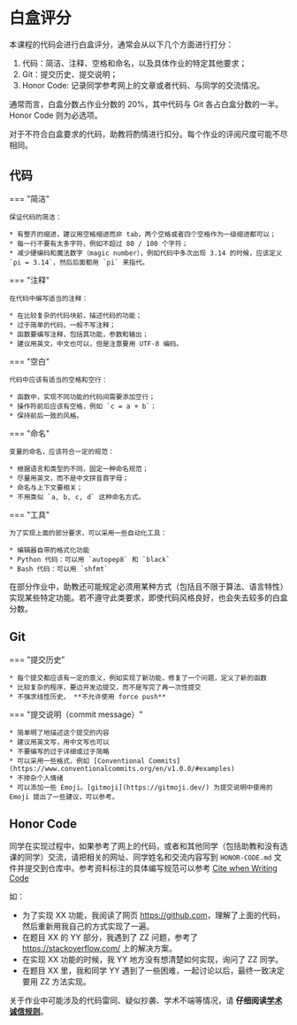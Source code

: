 # 白盒评分

本课程的代码会进行白盒评分，通常会从以下几个方面进行打分：

1. 代码：简洁、注释、空格和命名，以及具体作业的特定其他要求；
2. Git：提交历史、提交说明；
3. Honor Code: 记录同学参考网上的文章或者代码、与同学的交流情况。

通常而言，白盒分数占作业分数的 20%，其中代码与 Git 各占白盒分数的一半。Honor Code 则为必选项。

对于不符合白盒要求的代码，助教将酌情进行扣分。每个作业的评阅尺度可能不尽相同。

## 代码

=== "简洁"

    保证代码的简洁：

    * 有整齐的缩进，建议用空格缩进而非 tab，两个空格或者四个空格作为一级缩进都可以；
    * 每一行不要有太多字符，例如不超过 80 / 100 个字符；
    * 减少硬编码和魔法数字（magic number），例如代码中多次出现 3.14 的时候，应该定义 `pi = 3.14`，然后后面都用 `pi` 来指代。

=== "注释"

    在代码中编写适当的注释：

    * 在比较复杂的代码块前，描述代码的功能；
    * 过于简单的代码，一般不写注释；
    * 函数要编写注释，包括其功能，参数和输出；
    * 建议用英文，中文也可以，但是注意要用 UTF-8 编码。

=== "空白"

    代码中应该有适当的空格和空行：

    * 函数中，实现不同功能的代码间需要添加空行；
    * 操作符前后应该有空格，例如 `c = a + b`；
    * 保持前后一致的风格。

=== "命名"

    变量的命名，应该符合一定的规范：

    * 根据语言和类型的不同，固定一种命名规范；
    * 尽量用英文，而不是中文拼音首字母；
    * 命名与上下文要相关；
    * 不用类似 `a, b, c, d` 这种命名方式。

=== "工具"

    为了实现上面的部分要求，可以采用一些自动化工具：

    * 编辑器自带的格式化功能
    * Python 代码：可以用 `autopep8` 和 `black`
    * Bash 代码：可以用 `shfmt`

在部分作业中，助教还可能规定必须用某种方式（包括且不限于算法、语言特性）实现某些特定功能。若不遵守此类要求，即使代码风格良好，也会失去较多的白盒分数。

## Git

=== "提交历史"

    * 每个提交都应该有一定的意义，例如实现了新功能，修复了一个问题，定义了新的函数
    * 比较复杂的程序，要边开发边提交，而不是写完了再一次性提交
    * 不强求线性历史， **不允许使用 force push**

=== "提交说明（commit message）"

    * 简单明了地描述这个提交的内容
    * 建议用英文写，用中文写也可以
    * 不要编写的过于详细或过于简略
    * 可以采用一些格式，例如 [Conventional Commits](https://www.conventionalcommits.org/en/v1.0.0/#examples)
    * 不掺杂个人情绪
    * 可以添加一些 Emoji。[gitmoji](https://gitmoji.dev/) 为提交说明中使用的 Emoji 提出了一些建议，可以参考。

## Honor Code

同学在实现过程中，如果参考了网上的代码，或者和其他同学（包括助教和没有选课的同学）交流，请把相关的网址、同学姓名和交流内容写到 `HONOR-CODE.md` 文件并提交到仓库中。参考资料标注的具体编写规范可以参考 [Cite when Writing Code](https://integrity.mit.edu/handbook/writing-code)

如：

- 为了实现 XX 功能，我阅读了网页 <https://github.com>，理解了上面的代码，然后重新用我自己的方式实现了一遍。
- 在题目 XX 的 YY 部分，我遇到了 ZZ 问题，参考了 <https://stackoverflow.com/> 上的解决方案。
- 在实现 XX 功能的时候，我 YY 地方没有想清楚如何实现，询问了 ZZ 同学。
- 在题目 XX 里，我和同学 YY 遇到了一些困难，一起讨论以后，最终一致决定要用 ZZ 方法实现。

关于作业中可能涉及的代码雷同、疑似抄袭、学术不端等情况，请 **仔细阅读[学术诚信规则](plagiarism.md)**。
